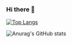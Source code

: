 ### Hi there 👋

[![Top Langs](https://github-readme-stats.vercel.app/api/top-langs/?username=wisejansel-star&layout=compact)](https://github.com/anuraghazra/github-readme-stats)

![Anurag's GitHub stats](https://github-readme-stats.vercel.app/api?username=wisejansel-star&show_icons=true&theme=synthwave)


